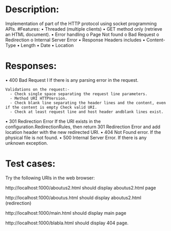 # Description:
Implementation of part of the HTTP protocol using socket programming APIs.
#Features:
 •	Threaded (multiple clients)
 •	GET method only (retrieve an HTML document).
 •	Error handling
   o	Page Not found
   o	Bad Request
   o	Redirection
   o	Internal Server Error
 •	Response Headers includes 
 •	Content-Type
 •	Length
 •	Date
 •	Location
# Responses:
 •	400 Bad Request
    I If there is any parsing error in the request.

    Validations on the request:-
      -	Check single space separating the request line parameters.
      -	Method URI HTTPVersion.
      -	Check blank line separating the header lines and the content, even if the content is empty Check valid URI.
      -	Check at least request line and host header andblank lines exist.
      
 •	301 Redirection Error
    If the URI exists in the configuration.RedirectionRules, then return 301 Redirection Error and add location header with the new redirected URI.
 •	404 Not Found error.
    If the physical file is not found.
•	500 Internal Server Error.
   If there is any unknown exception.
   
# Test cases:
Try the following URIs in the web browser:

http://localhost:1000/aboutus2.html
should display aboutus2.html page

http://localhost:1000/aboutus.html
should display aboutus2.html (redirection)

http://localhost:1000/main.html
should display main page

http://localhost:1000/blabla.html
should display 404 page.






